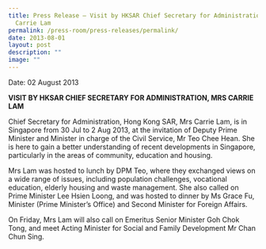 ```yaml
---
title: Press Release – Visit by HKSAR Chief Secretary for Administration, Mrs
  Carrie Lam
permalink: /press-room/press-releases/permalink/
date: 2013-08-01
layout: post
description: ""
image: ""
---
```

Date: 02 August 2013

**VISIT BY HKSAR CHIEF SECRETARY FOR ADMINISTRATION, MRS CARRIE LAM**

  
Chief Secretary for Administration, Hong Kong SAR, Mrs Carrie Lam, is in Singapore from 30 Jul to 2 Aug 2013, at the invitation of Deputy Prime Minister and Minister in charge of the Civil Service, Mr Teo Chee Hean. She is here to gain a better understanding of recent developments in Singapore, particularly in the areas of community, education and housing.  
  
Mrs Lam was hosted to lunch by DPM Teo, where they exchanged views on a wide range of issues, including population challenges, vocational education, elderly housing and waste management. She also called on Prime Minister Lee Hsien Loong, and was hosted to dinner by Ms Grace Fu, Minister (Prime Minister’s Office) and Second Minister for Foreign Affairs.  
  
On Friday, Mrs Lam will also call on Emeritus Senior Minister Goh Chok Tong, and meet Acting Minister for Social and Family Development Mr Chan Chun Sing.